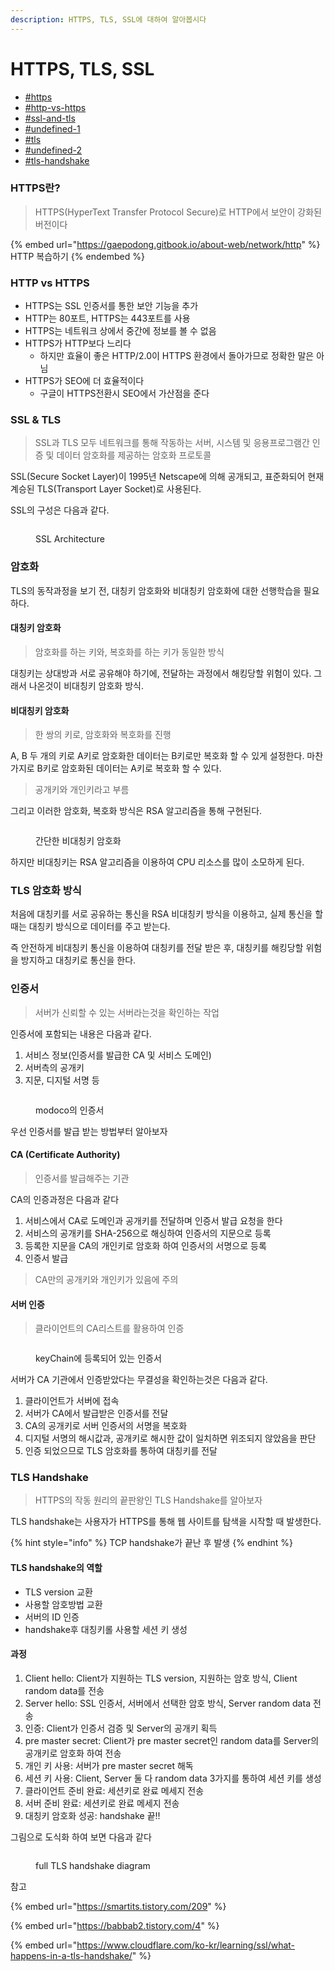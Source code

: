 ```yaml
---
description: HTTPS, TLS, SSL에 대하여 알아봅시다
---
```


# HTTPS, TLS, SSL

* [#https](https-tls-ssl.md#https "mention")
* [#http-vs-https](https-tls-ssl.md#http-vs-https "mention")
* [#ssl-and-tls](https-tls-ssl.md#ssl-and-tls "mention")
* [#undefined-1](https-tls-ssl.md#undefined-1 "mention")
* [#tls](https-tls-ssl.md#tls "mention")
* [#undefined-2](https-tls-ssl.md#undefined-2 "mention")
* [#tls-handshake](https-tls-ssl.md#tls-handshake "mention")

### HTTPS란?

> HTTPS(HyperText Transfer Protocol Secure)로 HTTP에서 보안이 강화된 버전이다

{% embed url="https://gaepodong.gitbook.io/about-web/network/http" %}
HTTP 복습하기
{% endembed %}

### HTTP vs HTTPS

* HTTPS는 SSL 인증서를 통한 보안 기능을 추가
* HTTP는 80포트, HTTPS는 443포트를 사용
* HTTPS는 네트워크 상에서 중간에 정보를 볼 수 없음
* HTTPS가 HTTP보다 느리다
  * 하지만 효율이 좋은 HTTP/2.0이 HTTPS 환경에서 돌아가므로 정확한 말은 아님
* HTTPS가 SEO에 더 효율적이다
  * 구글이 HTTPS전환시 SEO에서 가산점을 준다

### SSL & TLS

> SSL과 TLS 모두 네트워크를 통해 작동하는 서버, 시스템 및 응용프로그램간 인증 및 데이터 암호화를 제공하는 암호화 프로토콜

SSL(Secure Socket Layer)이 1995년 Netscape에 의해 공개되고, 표준화되어 현재 계승된 TLS(Transport Layer Socket)로 사용된다.

SSL의 구성은 다음과 같다.

<figure><img src="../.gitbook/assets/image (4).png" alt=""><figcaption><p>SSL Architecture</p></figcaption></figure>

### 암호화

TLS의 동작과정을 보기 전, 대칭키 암호화와 비대칭키 암호화에 대한 선행학습을 필요하다.

#### 대칭키 암호화

> 암호화를 하는 키와, 복호화를 하는 키가 동일한 방식

대칭키는 상대방과 서로 공유해야 하기에, 전달하는 과정에서 해킹당할 위험이 있다. 그래서 나온것이 비대칭키 암호화 방식.

#### 비대칭키 암호화

> 한 쌍의 키로, 암호화와 복호화를 진행

A, B 두 개의 키로 A키로 암호화한 데이터는 B키로만 복호화 할 수 있게 설정한다. 마찬가지로 B키로 암호화된 데이터는 A키로 복호화 할 수 있다.

> 공개키와 개인키라고 부름

그리고 이러한 암호화, 복호화 방식은 RSA 알고리즘을 통해 구현된다.

<figure><img src="../.gitbook/assets/image (3).png" alt=""><figcaption><p>간단한 비대칭키 암호화</p></figcaption></figure>

하지만 비대칭키는 RSA 알고리즘을 이용하여 CPU 리소스를 많이 소모하게 된다.

### TLS 암호화 방식

처음에 대칭키를 서로 공유하는 통신을 RSA 비대칭키 방식을 이용하고, 실제 통신을 할 때는 대칭키 방식으로 데이터를 주고 받는다.

즉 안전하게 비대칭키 통신을 이용하여 대칭키를 전달 받은 후, 대칭키를 해킹당할 위험을 방지하고 대칭키로 통신을 한다.



### 인증서

> 서버가 신뢰할 수 있는 서버라는것을 확인하는 작업

인증서에 포함되는 내용은 다음과 같다.

1. 서비스 정보(인증서를 발급한 CA 및 서비스 도메인)
2. 서버측의 공개키
3. 지문, 디지털 서명 등

<figure><img src="../.gitbook/assets/image (4) (1).png" alt=""><figcaption><p>modoco의 인증서</p></figcaption></figure>

우선 인증서를 발급 받는 방법부터 알아보자

#### CA (Certificate Authority)

> 인증서를 발급해주는 기관

CA의 인증과정은 다음과 같다

1. 서비스에서 CA로 도메인과 공개키를 전달하며 인증서 발급 요청을 한다
2. 서비스의 공개키를 SHA-256으로 해싱하여 인증서의 지문으로 등록
3. 등록한 지문을 CA의 개인키로 암호화 하여 인증서의 서명으로 등록
4. 인증서 발급

> CA만의 공개키와 개인키가 있음에 주의

#### 서버 인증

> 클라이언트의 CA리스트를 활용하여 인증

<figure><img src="../.gitbook/assets/image (2).png" alt=""><figcaption><p>keyChain에 등록되어 있는 인증서</p></figcaption></figure>

서버가 CA 기관에서 인증받았다는 무결성을 확인하는것은 다음과 같다.

1. 클라이언트가 서버에 접속
2. 서버가 CA에서 발급받은 인증서를 전달
3. CA의 공개키로 서버 인증서의 서명을 복호화
4. 디지털 서명의 해시값과, 공개키로 해시한 값이 일치하면 위조되지 않았음을 판단
5. 인증 되었으므로 TLS 암호화를 통하여 대칭키를 전달

### TLS Handshake

> HTTPS의 작동 원리의 끝판왕인 TLS Handshake를 알아보자

TLS handshake는 사용자가 HTTPS를 통해 웹 사이트를 탐색을 시작할 때 발생한다.&#x20;

{% hint style="info" %}
TCP handshake가 끝난 후 발생
{% endhint %}

#### TLS handshake의 역할

* TLS version 교환
* 사용할 암호방법 교환
* 서버의 ID 인증
* handshake후 대칭키롤 사용할 세션 키 생성

#### 과정

1. Client hello: Client가 지원하는 TLS version, 지원하는 암호 방식, Client random data를 전송
2. Server hello: SSL 인증서, 서버에서 선택한 암호 방식, Server random data 전송
3. 인증: Client가 인증서 검증 및 Server의 공개키 획득
4. pre master secret: Client가 pre master secret인 random data를 Server의 공개키로 암호화 하여 전송
5. 개인 키 사용: 서버가 pre master secret 해독
6. 세션 키 사용: Client, Server 둘 다 random data 3가지를 통하여 세션 키를 생성
7. 클라이언트 준비 완료: 세션키로 완료 메세지 전송
8. 서버 준비 완료: 세션키로 완료 메세지 전송
9. 대칭키 암호화 성공: handshake 끝!!

그림으로 도식화 하여 보면 다음과 같다

<figure><img src="../.gitbook/assets/image (6) (1).png" alt=""><figcaption><p>full TLS handshake diagram</p></figcaption></figure>



참고

{% embed url="https://smartits.tistory.com/209" %}

{% embed url="https://babbab2.tistory.com/4" %}

{% embed url="https://www.cloudflare.com/ko-kr/learning/ssl/what-happens-in-a-tls-handshake/" %}
